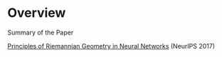 
# Overview 

Summary of the Paper 

[Principles of Riemannian Geometry in Neural Networks](https://papers.nips.cc/paper/6873-principles-of-riemannian-geometry-in-neural-networks) (NeurIPS 2017)


